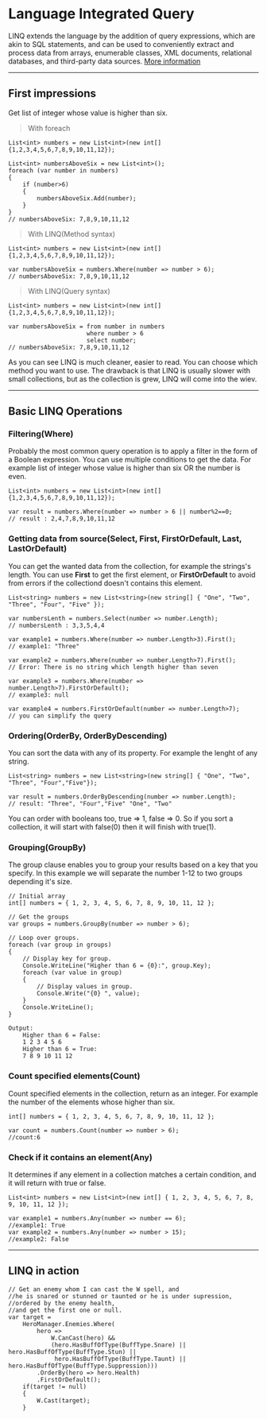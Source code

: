 Language Integrated Query
===================

LINQ extends the language by the addition of query expressions, which are akin to SQL statements, and can be used to conveniently extract and process data from arrays, enumerable classes, XML documents, relational databases, and third-party data sources.
[More information](https://msdn.microsoft.com/en-us/library/bb397926.aspx)

----------

First impressions
-------------
Get list of integer whose value is higher than six.

> With foreach

	List<int> numbers = new List<int>(new int[]{1,2,3,4,5,6,7,8,9,10,11,12});
	
	List<int> numbersAboveSix = new List<int>();
	foreach (var number in numbers)
	{
		if (number>6)
		{
			numbersAboveSix.Add(number);
		}
	}
	// numbersAboveSix: 7,8,9,10,11,12
	
> With LINQ(Method syntax)

	List<int> numbers = new List<int>(new int[]{1,2,3,4,5,6,7,8,9,10,11,12});
	
	var numbersAboveSix = numbers.Where(number => number > 6);
 	// numbersAboveSix: 7,8,9,10,11,12

> With LINQ(Query syntax)

	List<int> numbers = new List<int>(new int[]{1,2,3,4,5,6,7,8,9,10,11,12});
	
	var numbersAboveSix = from number in numbers 
			              where number > 6 
			              select number;
 	// numbersAboveSix: 7,8,9,10,11,12

As you can see LINQ is much cleaner, easier to read. You can choose which method you want to use. The drawback is that LINQ is usually slower with small collections, but as the collection is grew, LINQ will come into the wiev.

----------

Basic LINQ Operations
-------------
### Filtering(**Where**)

Probably the most common query operation is to apply a filter in the form of a Boolean expression. You can use multiple conditions to get the data. For example list of integer whose value is higher than six OR the number is even.

	List<int> numbers = new List<int>(new int[]{1,2,3,4,5,6,7,8,9,10,11,12});
	
	var result = numbers.Where(number => number > 6 || number%2==0;
	// result : 2,4,7,8,9,10,11,12
    
### Getting data from source(**Select, First, FirstOrDefault, Last, LastOrDefault**)

You can get the wanted data from the collection, for example the strings's length. You can use **First** to get the first element, or **FirstOrDefault** to avoid from errors if the collectiond doesn't contains this element. 

	List<string> numbers = new List<string>(new string[] { "One", "Two", "Three", "Four", "Five" });
	
	var numbersLenth = numbers.Select(number => number.Length);
	// numbersLenth : 3,3,5,4,4
	
	var example1 = numbers.Where(number => number.Length>3).First();
	// example1: "Three"
	
	var example2 = numbers.Where(number => number.Length>7).First();
	// Error: There is no string which length higher than seven 
	
	var example3 = numbers.Where(number => number.Length>7).FirstOrDefault();
	// example3: null
	
	var example4 = numbers.FirstOrDefault(number => number.Length>7);
	// you can simplify the query
	
### Ordering(**OrderBy, OrderByDescending**)

You can sort the data with any of its property. For example the lenght of any string.

	List<string> numbers = new List<string>(new string[] { "One", "Two", "Three", "Four","Five"});
	
	var result = numbers.OrderByDescending(number => number.Length);
	// result: "Three", "Four","Five" "One", "Two"

You can order with booleans too, true => 1, false => 0. So if you sort a collection, it will start with false(0) then it will finish with true(1).

### Grouping(**GroupBy**)

The group clause enables you to group your results based on a key that you specify. In this example we will separate the number 1-12 to two groups depending it's size.

	// Initial array
	int[] numbers = { 1, 2, 3, 4, 5, 6, 7, 8, 9, 10, 11, 12 };
	
	// Get the groups
	var groups = numbers.GroupBy(number => number > 6);
	
	// Loop over groups.
	foreach (var group in groups)
	{
		// Display key for group.
		Console.WriteLine("Higher than 6 = {0}:", group.Key);
		foreach (var value in group)
		{
			// Display values in group.
			Console.Write("{0} ", value);
		}
		Console.WriteLine();
	}
	
	Output:
		Higher than 6 = False:
		1 2 3 4 5 6
		Higher than 6 = True:
		7 8 9 10 11 12
		
### Count specified elements(**Count**)

Count specified elements in the collection, return as an integer. For example the number of the elements whose higher than six. 

	int[] numbers = { 1, 2, 3, 4, 5, 6, 7, 8, 9, 10, 11, 12 };
	
	var count = numbers.Count(number => number > 6);
	//count:6

### Check if it contains an element(**Any**)

It determines if any element in a collection matches a certain condition, and it will return with true or false.

	List<int> numbers = new List<int>(new int[] { 1, 2, 3, 4, 5, 6, 7, 8, 9, 10, 11, 12 });
	
	var example1 = numbers.Any(number => number == 6);
	//example1: True
	var example2 = numbers.Any(number => number > 15);
	//example2: False

----------

LINQ in action
-------------
	// Get an enemy whom I can cast the W spell, and 
	//he is snared or stunned or taunted or he is under supression,
	//ordered by the enemy health,
	//and get the first one or null.
	var target =
	    HeroManager.Enemies.Where(
	        hero =>
	            W.CanCast(hero) &&
	            (hero.HasBuffOfType(BuffType.Snare) || hero.HasBuffOfType(BuffType.Stun) ||
	             hero.HasBuffOfType(BuffType.Taunt) || hero.HasBuffOfType(BuffType.Suppression)))
	        .OrderBy(hero => hero.Health)
	        .FirstOrDefault();
        if(target != null)
        {
        	W.Cast(target);
        }
